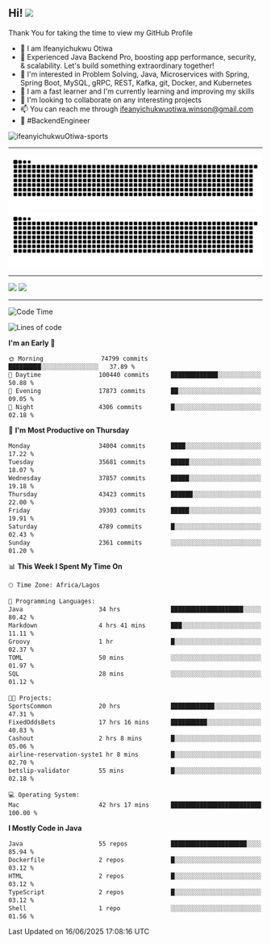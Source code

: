 <!-- BLOG-POST-LIST:START --><!-- BLOG-POST-LIST:END -->

## Hi! <img src="https://media.giphy.com/media/hvRJCLFzcasrR4ia7z/giphy.gif" width="4%"> 

Thank You for taking the time to view my GitHub Profile

- 👋 I am Ifeanyichukwu Otiwa
- 🚀 Experienced Java Backend Pro, boosting app performance, security, & scalability. Let's build something extraordinary together!
- 👀 I'm interested in Problem Solving, Java, Microservices with Spring, Spring Boot, MySQL, gRPC, REST, Kafka, git, Docker, and Kubernetes
- 🌱 I am a fast learner and I'm currently learning and improving my skills
- 💞️ I'm looking to collaborate on any interesting projects
- 📫 You can reach me through ifeanyichukwuotiwa.winson@gmail.com
- 🚀 #BackendEngineer

<p align="left" marginTop="10px"> <img src="https://komarev.com/ghpvc/?username=ifeanyichukwuOtiwa-sports&label=Profile%20views&color=0e75b6&style=for-the-badge" alt="ifeanyichukwuOtiwa-sports" /> </p>

***

<!--🐍📈SNAKEGRAPH / 🌐WEBSITE: https://github.com/Platane/snk -->
![github contribution grid snake animation](https://raw.githubusercontent.com/ifeanyichukwuOtiwa-sports/ifeanyichukwuOtiwa-sports/output/github-contribution-grid-snake-dark.svg#gh-dark-mode-only)![github contribution grid snake animation](https://raw.githubusercontent.com/ifeanyichukwuOtiwa-sports/ifeanyichukwuOtiwa-sports/output/github-contribution-grid-snake.svg#gh-light-mode-only)

***

<p float="left">
  <img float="left" src="https://github-readme-stats.vercel.app/api?username=ifeanyichukwuOtiwa-sports&count_private=true&include_all_commits=true&theme=react&show_icons=true" />
  <img float="right" src="https://github-readme-stats.vercel.app/api/top-langs/?username=ifeanyichukwuOtiwa-sports&layout=compact&show_icons=true&theme=react" /> 
</p>

***



<!--START_SECTION:waka-->
![Code Time](http://img.shields.io/badge/Code%20Time-3%2C834%20hrs%2030%20mins-blue)

![Lines of code](https://img.shields.io/badge/From%20Hello%20World%20I%27ve%20Written-53.4%20million%20lines%20of%20code-blue)

**I'm an Early 🐤** 

```text
🌞 Morning                74799 commits       █████████░░░░░░░░░░░░░░░░   37.89 % 
🌆 Daytime                100440 commits      █████████████░░░░░░░░░░░░   50.88 % 
🌃 Evening                17873 commits       ██░░░░░░░░░░░░░░░░░░░░░░░   09.05 % 
🌙 Night                  4306 commits        █░░░░░░░░░░░░░░░░░░░░░░░░   02.18 % 
```
📅 **I'm Most Productive on Thursday** 

```text
Monday                   34004 commits       ████░░░░░░░░░░░░░░░░░░░░░   17.22 % 
Tuesday                  35681 commits       █████░░░░░░░░░░░░░░░░░░░░   18.07 % 
Wednesday                37857 commits       █████░░░░░░░░░░░░░░░░░░░░   19.18 % 
Thursday                 43423 commits       ██████░░░░░░░░░░░░░░░░░░░   22.00 % 
Friday                   39303 commits       █████░░░░░░░░░░░░░░░░░░░░   19.91 % 
Saturday                 4789 commits        █░░░░░░░░░░░░░░░░░░░░░░░░   02.43 % 
Sunday                   2361 commits        ░░░░░░░░░░░░░░░░░░░░░░░░░   01.20 % 
```


📊 **This Week I Spent My Time On** 

```text
🕑︎ Time Zone: Africa/Lagos

💬 Programming Languages: 
Java                     34 hrs              ████████████████████░░░░░   80.42 % 
Markdown                 4 hrs 41 mins       ███░░░░░░░░░░░░░░░░░░░░░░   11.11 % 
Groovy                   1 hr                █░░░░░░░░░░░░░░░░░░░░░░░░   02.37 % 
TOML                     50 mins             ░░░░░░░░░░░░░░░░░░░░░░░░░   01.97 % 
SQL                      28 mins             ░░░░░░░░░░░░░░░░░░░░░░░░░   01.12 % 

🐱‍💻 Projects: 
SportsCommon             20 hrs              ████████████░░░░░░░░░░░░░   47.31 % 
FixedOddsBets            17 hrs 16 mins      ██████████░░░░░░░░░░░░░░░   40.83 % 
Cashout                  2 hrs 8 mins        █░░░░░░░░░░░░░░░░░░░░░░░░   05.06 % 
airline-reservation-syste1 hr 8 mins         █░░░░░░░░░░░░░░░░░░░░░░░░   02.70 % 
betslip-validator        55 mins             █░░░░░░░░░░░░░░░░░░░░░░░░   02.18 % 

💻 Operating System: 
Mac                      42 hrs 17 mins      █████████████████████████   100.00 % 
```

**I Mostly Code in Java** 

```text
Java                     55 repos            █████████████████████░░░░   85.94 % 
Dockerfile               2 repos             █░░░░░░░░░░░░░░░░░░░░░░░░   03.12 % 
HTML                     2 repos             █░░░░░░░░░░░░░░░░░░░░░░░░   03.12 % 
TypeScript               2 repos             █░░░░░░░░░░░░░░░░░░░░░░░░   03.12 % 
Shell                    1 repo              ░░░░░░░░░░░░░░░░░░░░░░░░░   01.56 % 
```




 Last Updated on 16/06/2025 17:08:16 UTC
<!--END_SECTION:waka-->

<!--
<p align="center">
![trophy](https://github-profile-trophy.vercel.app/?username=ifeanyichukwuOtiwa-sports&theme=onedark) (https://github.com/ryo-ma/github-profile-trophy)
</p>
-->

<!---
ifeanyi-otiwa/ifeanyi-otiwa is a ✨ special ✨ repository because its `README.md` (this file) appears on your GitHub profile.
You can click the Preview link to take a look at your changes.
--->
